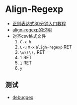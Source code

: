 # Align-Regexp

- [正则表达式30分钟入门教程](https://deerchao.net/tutorials/regex/regex.htm)
- [align-regexp的说明](https://emacs-china.org/t/align-regexp/2159)
- 对齐csv格式文件
  1. `C-x h`
  2. `C-u` `M-x` `align-regexp` RET
  3. `\w\(\),` RET
  4. `1` RET
  5. `1` RET
  6. `y`
## 测试

- [debuggex](https://www.debuggex.com/)
